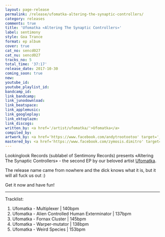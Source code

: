 ```yaml
---
layout: page-release
permalink: /release/ufomatka-altering-the-synaptic-controllers/
category: releases
comments: true
title: 'Ufomatka «Altering The Synaptic Controllers»'
label: sentimony
style: Goa Trance
format: ep album
cover: true
cat_no: sencd027
cat_nu: sencd027
tracks_no: 5
total_time: '37:17'
release_date: 2017-10-30
coming_soon: true
new: 
youtube_id: 
youtube_playlist_id: 
bandcamp_id: 
link_bandcamp: 
link_junodownload: 
link_beatspace: 
link_applemusic: 
link_googleplay: 
link_ektoplazm: 
link_discogs: 
written_by: <a href='/artist/ufomatka/'>Ufomatka</a>
compiled_by: 
artwork_by: <a href='https://www.facebook.com/andytrootootoo' target='_blank' rel='noopener'>Trootootoo</a>
mastered_by: <a href='https://www.facebook.com/zymosis.dimitro' target='_blank' rel='noopener'>Dimitro @ Zymosis Studio</a>
---
```


Lookinglook Records (sublabel of Sentimony Records) presents «Altering The Synaptic Controllers» - the second EP by our beloved artist <a href='/artist/ufomatka/'>Ufomatka</a>.

The release name came from nowhere and the dick knows what it is, but it will all fuck us out :)

Get it now and have fun!

---
Tracklist:

01. Ufomatka - Multiplexer \| 140bpm
02. Ufomatka - Alien Controlled Human Exterminator \| 137bpm
03. Ufomatka - Fornax Cluster \| 145bpm
04. Ufomatka - Warper-mutator \| 138bpm
05. Ufomatka - Weird Species \| 153bpm
